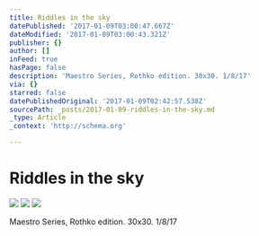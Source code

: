 ```yaml
---
title: Riddles in the sky
datePublished: '2017-01-09T03:00:47.667Z'
dateModified: '2017-01-09T03:00:43.321Z'
publisher: {}
author: []
inFeed: true
hasPage: false
description: 'Maestro Series, Rothko edition. 30x30. 1/8/17'
via: {}
starred: false
datePublishedOriginal: '2017-01-09T02:42:57.538Z'
sourcePath: _posts/2017-01-09-riddles-in-the-sky.md
_type: Article
_context: 'http://schema.org'

---
```

# Riddles in the sky
![](https://imgflo.herokuapp.com/graph/2b2431f8e7ba7b0/fb57bd960cea4ff11cc28f0dcf0be0d0/croprotate.jpg?cropheight=2160&cropwidth=2160&degrees=-90&input=https%3A%2F%2Fthe-grid-user-content.s3-us-west-2.amazonaws.com%2F5c126a4c-8c3e-4f0e-813c-6e7563581e4d.jpg&x=0&y=0)
![](https://s3-us-west-2.amazonaws.com/the-grid-img/p/041da854236c01a123ef50e84d12d3e76d59b021.jpg)
![](https://s3-us-west-2.amazonaws.com/the-grid-img/p/568848ea3cb8f4a9bdd4beb70b48d518b53f4970.jpg)

Maestro Series, Rothko edition. 30x30\. 1/8/17
